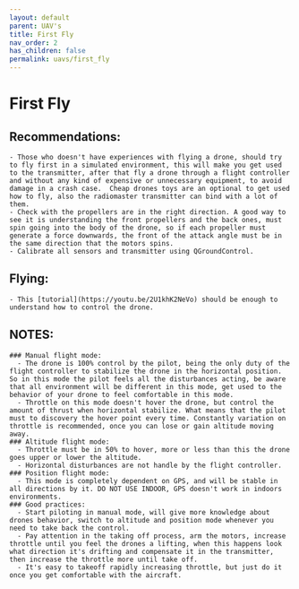 ```yaml
---
layout: default
parent: UAV's
title: First Fly
nav_order: 2
has_children: false
permalink: uavs/first_fly
---
```


# First Fly
  ## Recommendations:
    - Those who doesn't have experiences with flying a drone, should try to fly first in a simulated environment, this will make you get used to the transmitter, after that fly a drone through a flight controller and without any kind of expensive or unnecessary equipment, to avoid damage in a crash case.  Cheap drones toys are an optional to get used how to fly, also the radiomaster transmitter can bind with a lot of them.
    - Check with the propellers are in the right direction. A good way to see it is understanding the front propellers and the back ones, must spin going into the body of the drone, so if each propeller must generate a force downwards, the front of the attack angle must be in the same direction that the motors spins. 
    - Calibrate all sensors and transmitter using QGroundControl.
  ## Flying:
    - This [tutorial](https://youtu.be/2U1khK2NeVo) should be enough to understand how to control the drone.
  ## NOTES:
    ### Manual flight mode:
      - The drone is 100% control by the pilot, being the only duty of the flight controller to stabilize the drone in the horizontal position. So in this mode the pilot feels all the disturbances acting, be aware that all environment will be different in this mode, get used to the behavior of your drone to feel comfortable in this mode.
      - Throttle on this mode doesn't hover the drone, but control the amount of thrust when horizontal stabilize. What means that the pilot must to discovery the hover point every time. Constantly variation on throttle is recommended, once you can lose or gain altitude moving away.
    ### Altitude flight mode:
      - Throttle must be in 50% to hover, more or less than this the drone goes upper or lower the altitude.
      - Horizontal disturbances are not handle by the flight controller.
    ### Position flight mode:
      - This mode is completely dependent on GPS, and will be stable in all directions by it. DO NOT USE INDOOR, GPS doesn't work in indoors environments.
    ### Good practices:
      - Start piloting in manual mode, will give more knowledge about drones behavior, switch to altitude and position mode whenever you need to take back the control. 
      - Pay attention in the taking off process, arm the motors, increase throttle until you feel the drones a lifting, when this happens look what direction it's drifting and compensate it in the transmitter, then increase the throttle more until take off. 
      - It's easy to takeoff rapidly increasing throttle, but just do it once you get comfortable with the aircraft.
